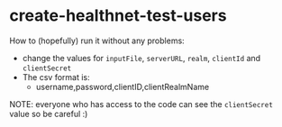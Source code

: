 # create-healthnet-test-users

How to (hopefully) run it without any problems:
-  change the values for `inputFile`, `serverURL`, `realm`, `clientId` and `clientSecret`
-  The csv format is:
    - username,password,clientID,clientRealmName




NOTE: everyone who has access to the code can see the `clientSecret` value so be careful :)
